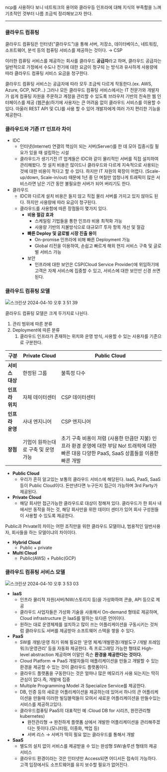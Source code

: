 ncp를 사용하다 보니 네트워크의 용어와 클라우등 인프라에 대해 지식의 부족함을 느껴 기초적인 것부터 나름 조금씩 정리해보고자 한다.

---

### 클라우드 컴퓨팅

클라우드 컴퓨팅은 인터넷("클라우드")을 통해 서버, 저장소, 데이터베이스, 네트워킹, 소프트웨어, 분석 등의 컴퓨팅 서비스를 제공하는 것이다. → CSP

이러한 컴퓨팅 서비스를 제공하는 회사를 클라우드 **공급자**라고 하며, 클라우드 공급자는 일반적으로 가정에서 수도나 전기에 대한 요금이 청구되 는 방식과 유사하게 사용량에 따라 클라우드 컴퓨팅 서비스 요금을 청구한다.

클라우드 컴퓨팅 서비스는 공급자에 따라 모두 조금씩 다르게 작동한다.(ex. AWS, Azure, GCP, NCP…) 그러나 모든 클라우드 컴퓨팅 서비스에서는 IT 전문가와 개발자가 쉽게 컴퓨팅 자원을 주문하고 계정을 관리할 수 있도록 브라우저 기반의 친숙한 웹 인터페이스를 제공 (웹콘솔)하기에 사용자는 큰 어려움 없이 클라우드 서비스를 이용할 수 있다. 아울러 REST API 및 CLI를 사용 할 수 있어 개발자에게 여러 가지 편리한 기능을 제공한다.

### 클라우드와 기존 IT 인프라 차이

- IDC
    - 인터넷(Internet) 연결의 핵심이 되는 서버(Server)를 한 데 모아 집중시킬 필요가 있을 때 설립하는 시설
    - 클라우드가 생기기전 IT 업계들은 IDC와 같이 물리적인 서버를 직접 설치하여 관리해왔다. 첫 설치 비용은 많이드나 클라우드와 다르게 지속적으로 사용되는 것에 대한 비용이 적다고 할 수 있다. 하지만 IT 자원의 확장이 어렵다. (Scale-up/down, Scale-in/out) 때문에 1년 중 단 며칠만 엄청나게 트래픽이 많은 서비스라면 남은 기간 동안 불필요한 서버가 되어 버리기도 한다.
- 클라우드
    - IDC와 다르게 설치 비용은 들지 않고 직접 물리 서버를 가지고 있지 않아도 된다. 하지만 사용량에 따라 요금이 청구된다.
    - 클라우드를 사용함에 따른 장점들이 몇가지 있다.
        - **비용 절감 효과**
            - 스케일링 기법들을 통한 인프라 비용 최적화 가능
            - 사용량 기반의 지불방식으로 대규모IT 투자 항목 개선 및 절감
        - **빠른 Deploy 및 글로벌 시장 진출 용이**
            - On-promise 인프라에 비해 빠른 Deployment 가능
            - Global 리전을 이용하여, 손쉽고 빠르게 해외 현지 서비스 구축 및 글로벌 서비스 가능
        - 보안
            - 인프라에 대한 보안은 CSP(Cloud Service Provider)에 위임하기에 고객은 자체 서비스에 집중할 수 있고, 서비스에 대한 보안만 신경 쓰면 된다.

### 클라우드 컴퓨팅 모델

![스크린샷 2024-04-10 오후 3 51 39](https://github.com/sungwooIsGood/Today-I-Learn/assets/98163632/827092a9-c5be-4bc6-bf36-184d34841e27)

클라우드 컴퓨팅 모델은 크게 두가지로 나뉜다.

1. 관리 범위에 따른 분류
2. Deployment에 따른 분류
    1. 클라우드 인프라가 존재하는 위치와 운영 방식, 사용할 수 있는 사용자를 기준으로 구분한다.

| **구분** | **Private Cloud** | **Public Cloud** |
| --- | --- | --- |
| **서비스 대상** | 한정된 그룹 | 불특정 다수 |
| **인프라 위치** | 자체 데이터센터 | CSP 데이터센터 |
| **인프라 운영** | 사내 엔지니어 | CSP 엔지니어 |
| **장점** | 기업이 원하는대로 구축 및 운영 가능 | 초기 구축 비용이 저렴 (사용한 만큼만 지불) 인프라 환경 운영에 대한 부담 No! 트래픽에 대한 빠른 대응 다양한 PaaS, SaaS 상품들을 이용한 빠른 개발|
- **Public Cloud**
    - 우리가 흔히 알고있는 보통의 클라우드 서비스에 해당된다. IaaS, PaaS, SaaS 등이 Public Cloud이다. 돈만낸다면 누구든지 접근이 가능하며 3rd Party가 제공된다.
- **Private Cloud**
    - 해당 회사만 접근가능한 클라우드로 대상이 정해져 있다. 클라우드가 한 회사 내에서만 동작을 하는 것, 해당 회사만을 위한 데이터 센터가 있어 회사 구성원들이 사용할 수 있도록 제공한다.

Public과 Private의 차이는 어떤 조직만을 위한 클라우드 모델이냐, 범용적인 일반사용자, 회사들을 하는 모델이냐의 차이이다.

- **Hybrid Cloud**
    - Public + private
- **Multi Cloud**
    - Public(AWS) + Public(GCP)

### 클라우드 컴퓨팅 서비스 모델

![스크린샷 2024-04-10 오후 3 53 03](https://github.com/sungwooIsGood/Today-I-Learn/assets/98163632/6e5a3cc5-e926-44f0-8848-74114cbcd183)


- **IaaS**
    - 인프라 물리적 자원(서버/NW/스토리지 등)을 가상화하여 콘솔, API 등으로 제공
    - 클라우드 사업자들은 가상화 기술을 사용해서 On-demand 형태로 제공하며, Cloud infrastructure 은 IaaS를 말하는 또다른 언어이다.
    - 원하는 대로 운영체제를 설치하고 많이 쓰는 어플리케이션을 구동시키는 것처럼 클라우드도 서버를 제공받아 소프트웨어 스택을 쌓을 수 있다.
- **PaaS**
    - SW를 개발/운영 하기 위해 필요한 ‘운영 체계/개발환경/개발도구 /개발 프레임워크/운영관리’ 등을 자동화 제공한다. 즉 프로그래밍 가능한 형태로 High-level abstraction 제공하며 이말인 즉슨 **환경을 제공한다는 것이다.**
    - Cloud Platform ⇒ PaaS 개발자들이 애플리케이션을 만들고 개발할 수 있는 환경을 제공할 수 있는 것이 클라우드 플랫폼이다.
    - 클라우드 플랫폼을 구동한다는 것은 얼마나 많은 메모리가 사용 되는지는 딱히 관심이 없다.즉, 개발에 집중
    - Multiple Programming Model 과 Specialize Service를 제공한다.
    - DB, 인증 등의 새로운 어플리케이션을 제공하는데 있어서 하나의 큰 어플리케이션을 만들때 이러한 빌딩블럭들이 모여서 새로운 어플리케이션을 만들수있는 서비스를 제공하고있다.
    - 클라우드컴퓨팅 PaaS의 대표적인 예 :Cloud DB for 시리즈, 완전관리형 kubernetes)
        - 완전관리형 → 완전하게 플랫폼 상에서 개발한 어플리케이션을 관리해주겠다는 뜻이다.(모니터링, 이중화, 백업 등)
        - 서버 리스 → 서버가 딱히 필요 없는 클라우드를 통해서 개발
- **SaaS**
    - 별도의 설치 없이 서비스를 제공받을 수 있는 완성형 SW/솔루션 형태의 제공 서비스
    - 클라우드 환경이라는 것은 인터넷만 Access되면 어디서든 접속이 가능하다. 고객 입장에서도 소프트웨어를 유지 보수할 필요가 없어진다.
